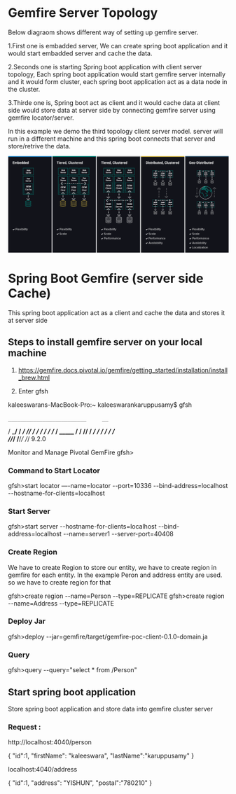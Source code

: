 # Gemfire Server Topology
Below diagraom shows different way of setting up gemfire server.

1.First one is embadded server, We can create spring boot application and it would start embadded server and cache the data.

2.Seconds one is starting Spring boot application with client server topology, Each spring boot application would start gemfire server internally and it would form cluster, each spring boot application act as a data node in the cluster.

3.Thirde one is, Spring boot act as client and it would cache data at client side would store data at server side by connecting gemfire server using gemfire locator/server. 

In this example we demo the third topology client server model. server will run in a different machine and this spring boot connects that server and store/retrive the data.

![Apache Geode Grafana Dashboards](./doc/gemfire-marchitecture-diagram.png)

# Spring Boot Gemfire (server side Cache)

This spring boot application act as a client and cache the data and stores it at server side 

## Steps to install gemfire server on your local machine
 1. https://gemfire.docs.pivotal.io/gemfire/getting_started/installation/install_brew.html

 2. Enter gfsh


kaleeswarans-MacBook-Pro:~ kaleeswarankaruppusamy$ gfsh

    _________________________     __
   / _____/ ______/ ______/ /____/ /
  / /  __/ /___  /_____  / _____  / 
 / /__/ / ____/  _____/ / /    / /  
/______/_/      /______/_/    /_/    9.2.0


Monitor and Manage Pivotal GemFire
gfsh>

### Command to Start Locator

gfsh>start locator —-name=locator --port=10336 --bind-address=localhost --hostname-for-clients=localhost 

### Start Server

gfsh>start server --hostname-for-clients=localhost --bind-address=localhost --name=server1 --server-port=40408

### Create Region
We have to create Region to store our entity, we have to create region in gemfire for each entity.
In the example Peron and address entity are used. so we have to create region for that

gfsh>create region --name=Person --type=REPLICATE
gfsh>create region --name=Address --type=REPLICATE

### Deploy Jar

gfsh>deploy --jar=<PROJECTPATH>gemfire/target/gemfire-poc-client-0.1.0-domain.ja

### Query

gfsh>query --query="select * from /Person"


## Start spring boot application

Store spring boot application and store data into gemfire cluster server

### Request :

http://localhost:4040/person

{
	"id":1,
	"firstName": "kaleeswara",
	"lastName":"karuppusamy"
}



localhost:4040/address

{
	"id":1,
	"address": "YISHUN",
	"postal":"780210"
}




